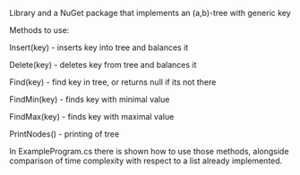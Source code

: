 Library and a NuGet package that implements an (a,b)-tree with generic key


Methods to use:

Insert(key) - inserts key into tree and balances it

Delete(key) - deletes key from tree and balances it

Find(key) - find key in tree, or returns null if its not there

FindMin(key) - finds key with minimal value

FindMax(key) - finds key with maximal value

PrintNodes() - printing of tree


In ExampleProgram.cs there is shown how to use those methods, alongside comparison of time complexity with respect to a list already implemented.
